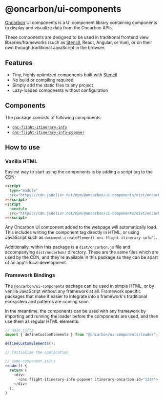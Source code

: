 # @oncarbon/ui-components

[Oncarbon](https://oncarbon.app) UI components is a UI component library containing components to display and visualize data from the Oncarbon APIs.

These components are designed to be used in traditional frontend view libraries/frameworks (such as [Stencil](https://stenciljs.com/), React, Angular, or Vue), or on their own through traditional JavaScript in the browser.

## Features

- Tiny, highly optimized components built with [Stencil](https://stenciljs.com/)
- No build or compiling required
- Simply add the static files to any project
- Lazy-loaded components without configuration

## Components

The package consists of following components:

- [`onc-flight-itinerary-info`](./src/components/flight-itinerary-info/readme.md)
- [`onc-flight-itinerary-info-popover`](./src/components/flight-itinerary-info-popover/readme.md)

## How to use

### Vanilla HTML

Easiest way to start using the components is by adding a script tag to the CDN:

```html
<script
  type="module"
  src="https://cdn.jsdelivr.net/npm/@oncarbon/ui-components/dist/oncarbon/oncarbon.esm.js"
></script>
<script
  nomodule
  src="https://cdn.jsdelivr.net/npm/@oncarbon/ui-components/dist/oncarbon/oncarbon.js"
></script>
```

Any Oncarbon UI component added to the webpage will automatically load. This includes writing the component tag directly in HTML, or using JavaScript such as `document.createElement('onc-flight-itinerary-info')`.

Additionally, within this package is a `dist/oncarbon.js` file and accompanying `dist/oncarbon/` directory. These are the same files which are used by the CDN, and they're available in this package so they can be apart of an app's local development.

### Framework Bindings

The `@oncarbon/ui-components` package can be used in simple HTML, or by vanilla JavaScript without any framework at all. Framework specific packages that make it easier to integrate into a framework's traditional ecosystem and patterns are coming soon.

In the meantime, the components can be used with any framework by importing and running the loader before the components are used, and then use them as regular HTML elements:

```ts
// main.js/ts
import { defineCustomElements } from "@oncarbon/ui-components/loader";

defineCustomElements();

// Initialize the application

// some-component.js/ts
render() {
  return (
    <div>
      <onc-flight-itinerary-info-popover itinerary-oncarbon-id="1234">
    </div>
  );
}
```
